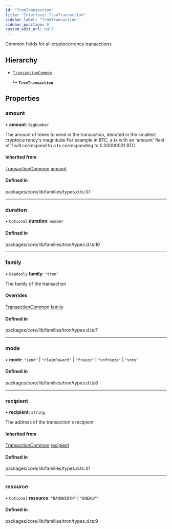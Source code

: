 ```yaml
---
id: "TronTransaction"
title: "Interface: TronTransaction"
sidebar_label: "TronTransaction"
sidebar_position: 0
custom_edit_url: null
---
```


Common fields for all cryptocurrency transactions

## Hierarchy

- [`TransactionCommon`](TransactionCommon.md)

  ↳ **`TronTransaction`**

## Properties

### amount

• **amount**: `BigNumber`

The amount of token to send in the transaction, denoted in the smallest cryptocurrency's magnitude
For example in BTC, a tx with an 'amount' field of 1 will correspond to a tx corresponding to 0.00000001 BTC

#### Inherited from

[TransactionCommon](TransactionCommon.md).[amount](TransactionCommon.md#amount)

#### Defined in

packages/core/lib/families/types.d.ts:37

___

### duration

• `Optional` **duration**: `number`

#### Defined in

packages/core/lib/families/tron/types.d.ts:10

___

### family

• `Readonly` **family**: ``"tron"``

The family of the transaction

#### Overrides

[TransactionCommon](TransactionCommon.md).[family](TransactionCommon.md#family)

#### Defined in

packages/core/lib/families/tron/types.d.ts:7

___

### mode

• **mode**: ``"send"`` \| ``"claimReward"`` \| ``"freeze"`` \| ``"unfreeze"`` \| ``"vote"``

#### Defined in

packages/core/lib/families/tron/types.d.ts:8

___

### recipient

• **recipient**: `string`

The address of the transaction's recipient

#### Inherited from

[TransactionCommon](TransactionCommon.md).[recipient](TransactionCommon.md#recipient)

#### Defined in

packages/core/lib/families/types.d.ts:41

___

### resource

• `Optional` **resource**: ``"BANDWIDTH"`` \| ``"ENERGY"``

#### Defined in

packages/core/lib/families/tron/types.d.ts:9
